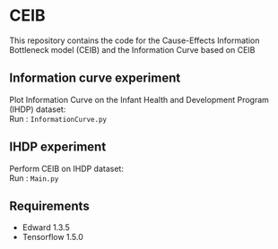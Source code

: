 # CEIB
This repository contains the code for the Cause-Effects Information Bottleneck model (CEIB) and the Information Curve based on CEIB

Information curve experiment
---
Plot Information Curve on the Infant Health and Development Program (IHDP) dataset:\
Run : `InformationCurve.py`

IHDP experiment
---
Perform CEIB on IHDP dataset:\
Run : `Main.py`

Requirements
---
- Edward 1.3.5
- Tensorflow 1.5.0


